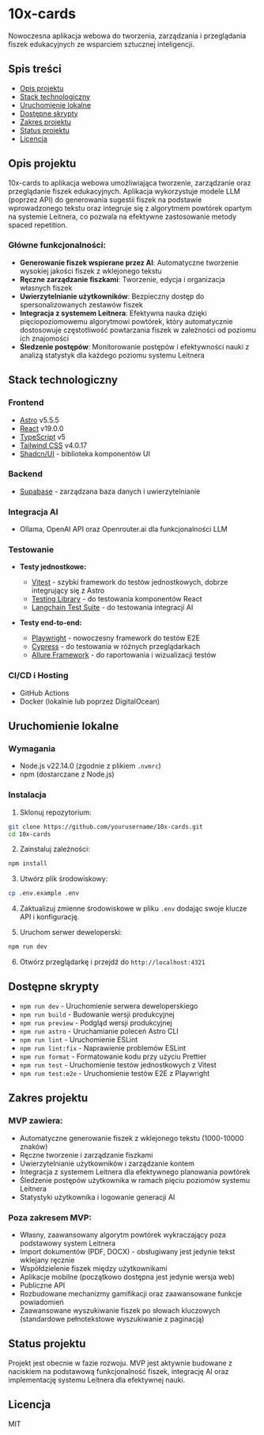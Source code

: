 # 10x-cards

Nowoczesna aplikacja webowa do tworzenia, zarządzania i przeglądania fiszek edukacyjnych ze wsparciem sztucznej inteligencji.

## Spis treści
- [Opis projektu](#opis-projektu)
- [Stack technologiczny](#stack-technologiczny)
- [Uruchomienie lokalne](#uruchomienie-lokalne)
- [Dostępne skrypty](#dostępne-skrypty)
- [Zakres projektu](#zakres-projektu)
- [Status projektu](#status-projektu)
- [Licencja](#licencja)

## Opis projektu

10x-cards to aplikacja webowa umożliwiająca tworzenie, zarządzanie oraz przeglądanie fiszek edukacyjnych. Aplikacja wykorzystuje modele LLM (poprzez API) do generowania sugestii fiszek na podstawie wprowadzonego tekstu oraz integruje się z algorytmem powtórek opartym na systemie Leitnera, co pozwala na efektywne zastosowanie metody spaced repetition.

### Główne funkcjonalności:
- **Generowanie fiszek wspierane przez AI**: Automatyczne tworzenie wysokiej jakości fiszek z wklejonego tekstu
- **Ręczne zarządzanie fiszkami**: Tworzenie, edycja i organizacja własnych fiszek
- **Uwierzytelnianie użytkowników**: Bezpieczny dostęp do spersonalizowanych zestawów fiszek
- **Integracja z systemem Leitnera**: Efektywna nauka dzięki pięciopoziomowemu algorytmowi powtórek, który automatycznie dostosowuje częstotliwość powtarzania fiszek w zależności od poziomu ich znajomości
- **Śledzenie postępów**: Monitorowanie postępów i efektywności nauki z analizą statystyk dla każdego poziomu systemu Leitnera

## Stack technologiczny

### Frontend
- [Astro](https://astro.build/) v5.5.5
- [React](https://react.dev/) v19.0.0
- [TypeScript](https://www.typescriptlang.org/) v5
- [Tailwind CSS](https://tailwindcss.com/) v4.0.17
- [Shadcn/UI](https://ui.shadcn.com/) - biblioteka komponentów UI

### Backend
- [Supabase](https://supabase.com/) - zarządzana baza danych i uwierzytelnianie

### Integracja AI
- Ollama, OpenAI API oraz Openrouter.ai dla funkcjonalności LLM

### Testowanie
- **Testy jednostkowe:**
  - [Vitest](https://vitest.dev/) - szybki framework do testów jednostkowych, dobrze integrujący się z Astro
  - [Testing Library](https://testing-library.com/) - do testowania komponentów React
  - [Langchain Test Suite](https://js.langchain.com/docs/guides/testing/) - do testowania integracji AI

- **Testy end-to-end:**
  - [Playwright](https://playwright.dev/) - nowoczesny framework do testów E2E
  - [Cypress](https://www.cypress.io/) - do testowania w różnych przeglądarkach
  - [Allure Framework](https://allurereport.org/) - do raportowania i wizualizacji testów

### CI/CD i Hosting
- GitHub Actions
- Docker (lokalnie lub poprzez DigitalOcean)

## Uruchomienie lokalne

### Wymagania
- Node.js v22.14.0 (zgodnie z plikiem `.nvmrc`)
- npm (dostarczane z Node.js)

### Instalacja

1. Sklonuj repozytorium:
```bash
git clone https://github.com/yourusername/10x-cards.git
cd 10x-cards
```

2. Zainstaluj zależności:
```bash
npm install
```

3. Utwórz plik środowiskowy:
```bash
cp .env.example .env
```

4. Zaktualizuj zmienne środowiskowe w pliku `.env` dodając swoje klucze API i konfigurację.

5. Uruchom serwer deweloperski:
```bash
npm run dev
```

6. Otwórz przeglądarkę i przejdź do `http://localhost:4321`

## Dostępne skrypty

- `npm run dev` - Uruchomienie serwera deweloperskiego
- `npm run build` - Budowanie wersji produkcyjnej
- `npm run preview` - Podgląd wersji produkcyjnej
- `npm run astro` - Uruchamianie poleceń Astro CLI
- `npm run lint` - Uruchomienie ESLint
- `npm run lint:fix` - Naprawienie problemów ESLint
- `npm run format` - Formatowanie kodu przy użyciu Prettier
- `npm run test` - Uruchomienie testów jednostkowych z Vitest
- `npm run test:e2e` - Uruchomienie testów E2E z Playwright

## Zakres projektu

### MVP zawiera:
- Automatyczne generowanie fiszek z wklejonego tekstu (1000-10000 znaków)
- Ręczne tworzenie i zarządzanie fiszkami
- Uwierzytelnianie użytkowników i zarządzanie kontem
- Integracja z systemem Leitnera dla efektywnego planowania powtórek
- Śledzenie postępów użytkownika w ramach pięciu poziomów systemu Leitnera
- Statystyki użytkownika i logowanie generacji AI

### Poza zakresem MVP:
- Własny, zaawansowany algorytm powtórek wykraczający poza podstawowy system Leitnera
- Import dokumentów (PDF, DOCX) - obsługiwany jest jedynie tekst wklejany ręcznie
- Współdzielenie fiszek między użytkownikami
- Aplikacje mobilne (początkowo dostępna jest jedynie wersja web)
- Publiczne API
- Rozbudowane mechanizmy gamifikacji oraz zaawansowane funkcje powiadomień
- Zaawansowane wyszukiwanie fiszek po słowach kluczowych (standardowe pełnotekstowe wyszukiwanie z paginacją)

## Status projektu

Projekt jest obecnie w fazie rozwoju. MVP jest aktywnie budowane z naciskiem na podstawową funkcjonalność fiszek, integrację AI oraz implementację systemu Leitnera dla efektywnej nauki.

## Licencja

MIT 